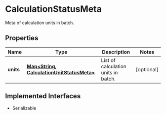 

# CalculationStatusMeta

Meta of calculation units in batch.

## Properties

Name | Type | Description | Notes
------------ | ------------- | ------------- | -------------
**units** | [**Map&lt;String, CalculationUnitStatusMeta&gt;**](CalculationUnitStatusMeta.md) | List of calculation units in batch. |  [optional]


## Implemented Interfaces

* Serializable


